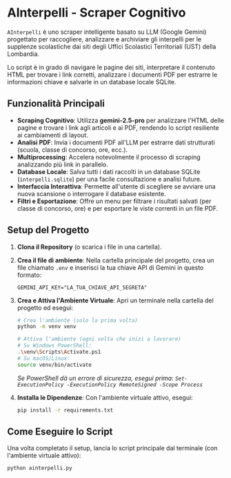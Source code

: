 # AInterpelli - Scraper Cognitivo

`AInterpelli` è uno scraper intelligente basato su LLM (Google Gemini) progettato per raccogliere, analizzare e archiviare gli interpelli per le supplenze scolastiche dai siti degli Uffici Scolastici Territoriali (UST) della Lombardia.

Lo script è in grado di navigare le pagine dei siti, interpretare il contenuto HTML per trovare i link corretti, analizzare i documenti PDF per estrarre le informazioni chiave e salvarle in un database locale SQLite.

## Funzionalità Principali

-   **Scraping Cognitivo**: Utilizza **gemini-2.5-pro** per analizzare l'HTML delle pagine e trovare i link agli articoli e ai PDF, rendendo lo script resiliente ai cambiamenti di layout.
-   **Analisi PDF**: Invia i documenti PDF all'LLM per estrarre dati strutturati (scuola, classe di concorso, ore, ecc.).
-   **Multiprocessing**: Accelera notevolmente il processo di scraping analizzando più link in parallelo.
-   **Database Locale**: Salva tutti i dati raccolti in un database SQLite (`interpelli.sqlite`) per una facile consultazione e analisi future.
-   **Interfaccia Interattiva**: Permette all'utente di scegliere se avviare una nuova scansione o interrogare il database esistente.
-   **Filtri e Esportazione**: Offre un menu per filtrare i risultati salvati (per classe di concorso, ore) e per esportare le viste correnti in un file PDF.

## Setup del Progetto

1.  **Clona il Repository** (o scarica i file in una cartella).

2.  **Crea il file di ambiente**:
    Nella cartella principale del progetto, crea un file chiamato `.env` e inserisci la tua chiave API di Gemini in questo formato:
    ```
    GEMINI_API_KEY="LA_TUA_CHIAVE_API_SEGRETA"
    ```

3.  **Crea e Attiva l'Ambiente Virtuale**:
    Apri un terminale nella cartella del progetto ed esegui:
    ```bash
    # Crea l'ambiente (solo la prima volta)
    python -m venv venv

    # Attiva l'ambiente (ogni volta che inizi a lavorare)
    # Su Windows PowerShell:
    .\venv\Scripts\Activate.ps1
    # Su macOS/Linux:
    source venv/bin/activate
    ```
    *Se PowerShell dà un errore di sicurezza, esegui prima: `Set-ExecutionPolicy -ExecutionPolicy RemoteSigned -Scope Process`*

4.  **Installa le Dipendenze**:
    Con l'ambiente virtuale attivo, esegui:
    ```bash
    pip install -r requirements.txt
    ```

## Come Eseguire lo Script

Una volta completato il setup, lancia lo script principale dal terminale (con l'ambiente virtuale attivo):

```bash
python ainterpelli.py
